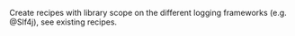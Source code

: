 Create recipes with library scope on the different logging frameworks (e.g. @Slf4j), see existing recipes.